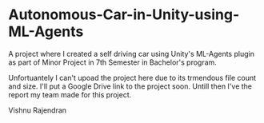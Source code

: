 # Autonomous-Car-in-Unity-using-ML-Agents
A project where I created a self driving car using Unity's ML-Agents plugin as 
part of Minor Project in 7th Semester in Bachelor's program.

Unfortuantely I can't upoad the project here due to its trmendous file count and size.
I'll put a Google Drive link to the project soon. Untill then I've the report my team made for
this project.


Vishnu Rajendran
